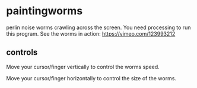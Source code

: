 # paintingworms
perlin noise worms crawling across the screen. You need processing to run this program.
See the worms in action: https://vimeo.com/123993212

## controls
Move your cursor/finger vertically to control the worms speed.

Move your cursor/finger horizontally to control the size of the worms.


